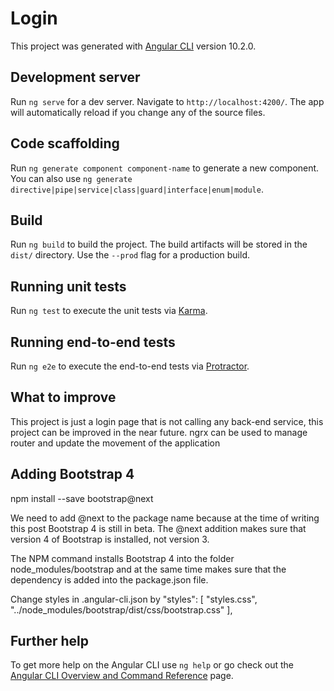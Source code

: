 # Login

This project was generated with [Angular CLI](https://github.com/angular/angular-cli) version 10.2.0.

## Development server

Run `ng serve` for a dev server. Navigate to `http://localhost:4200/`. The app will automatically reload if you change any of the source files.

## Code scaffolding

Run `ng generate component component-name` to generate a new component. You can also use `ng generate directive|pipe|service|class|guard|interface|enum|module`.

## Build

Run `ng build` to build the project. The build artifacts will be stored in the `dist/` directory. Use the `--prod` flag for a production build.

## Running unit tests

Run `ng test` to execute the unit tests via [Karma](https://karma-runner.github.io).

## Running end-to-end tests

Run `ng e2e` to execute the end-to-end tests via [Protractor](http://www.protractortest.org/).

## What to improve

This project is just a login page that is not calling any back-end service, this project can be
improved in the near future.
ngrx can be used to manage router and update the movement of the application


## Adding Bootstrap 4

npm install --save bootstrap@next

We need to add @next to the package name because at the time of writing this post Bootstrap 4 is still in beta. The @next addition makes sure that version 4 of Bootstrap is installed, not version 3.

The NPM command installs Bootstrap 4 into the folder node_modules/bootstrap and at the same time makes sure that the dependency is added into the package.json file.

Change styles in .angular-cli.json by
        "styles": [
            "styles.css",
            "../node_modules/bootstrap/dist/css/bootstrap.css"
        ],

## Further help

To get more help on the Angular CLI use `ng help` or go check out the [Angular CLI Overview and Command Reference](https://angular.io/cli) page.